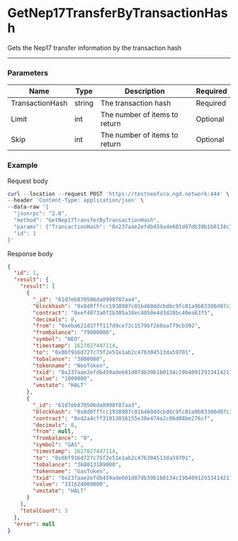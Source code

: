 # GetNep17TransferByTransactionHash
Gets the Nep17 transfer information by the transaction hash
<hr>

### Parameters

|    Name    | Type | Description | Required |
| ---------- | --- |    ------    | ----|
| TransactionHash    | string|  The transaction hash| Required |
| Limit    | int|  The number of items to return| Optional|
| Skip    | int|  The number of items to return| Optional |


### Example

Request body

```powershell
curl --location --request POST 'https://testneofura.ngd.network:444' \
--header 'Content-Type: application/json' \
--data-raw '{
  "jsonrpc": "2.0",
  "method": "GetNep17TransferByTransactionHash",
  "params": {"TransactionHash": "0x237aae2efdb459ade601d07db39b1b0134c19b40912933414217bc1494cd009b","Limit":2},
  "id": 1
}'
```

Response body

```json
{
  "id": 1,
  "result": {
    "result": [
      {
        "_id": "61d7eb870506da8998f87aa4",
        "blockhash": "0x8d0fffcc1938987c01b460ddcbd6c9fc01a9b83300d07c3cd680e4036b680dfc",
        "contract": "0xef4073a0f2b305a38ec4050e4d3d28bc40ea63f5",
        "decimals": 0,
        "from": "0xeba621d37ff117d9ce73c1579bf260aa779cb392",
        "frombalance": "79000000",
        "symbol": "NEO",
        "timestamp": 1627027447114,
        "to": "0x0bf916d727c75f2e51e1ab2c476304513da59701",
        "tobalance": "3000000",
        "tokenname": "NeoToken",
        "txid": "0x237aae2efdb459ade601d07db39b1b0134c19b40912933414217bc1494cd009b",
        "value": "1000000",
        "vmstate": "HALT"
      },
      {
        "_id": "61d7eb870506da8998f87aa3",
        "blockhash": "0x8d0fffcc1938987c01b460ddcbd6c9fc01a9b83300d07c3cd680e4036b680dfc",
        "contract": "0xd2a4cff31913016155e38e474a2c06d08be276cf",
        "decimals": 8,
        "from": null,
        "frombalance": "0",
        "symbol": "GAS",
        "timestamp": 1627027447114,
        "to": "0x0bf916d727c75f2e51e1ab2c476304513da59701",
        "tobalance": "368013189000",
        "tokenname": "GasToken",
        "txid": "0x237aae2efdb459ade601d07db39b1b0134c19b40912933414217bc1494cd009b",
        "value": "331624000000",
        "vmstate": "HALT"
      }
    ],
    "totalCount": 3
  },
  "error": null
}
```
